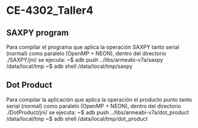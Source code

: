 # CE-4302_Taller4

## SAXPY program
Para compilar el programa que aplica la operación SAXPY tanto serial (normal) como paralelo (OpenMP + NEON), dentro del directorio ./SAXPY/jni/ se ejecuta:
~$ adb push ../libs/armeabi-v7a/saxpy /data/local/tmp
~$ adb shell /data/local/tmp/saxpy


## Dot Product
Para compilar la aplicación que aplica la operación el producto punto tanto serial (normal) como paralelo (OpenMP + NEON), dentro del directorio ./DotProduct/jni/ se ejecuta:
~$ adb push ../libs/armeabi-v7a/dot_product /data/local/tmp
~$ adb shell /data/local/tmp/dot_product

